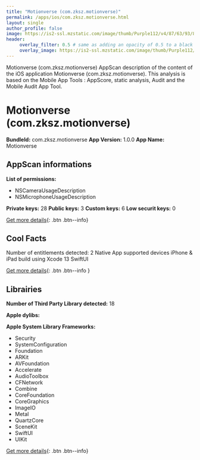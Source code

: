 ```yaml
---
title: "Motionverse (com.zksz.motionverse)"
permalink: /apps/ios/com.zksz.motionverse.html
layout: single
author_profile: false
image: https://is2-ssl.mzstatic.com/image/thumb/Purple112/v4/87/63/93/876393e3-c102-5e83-bb6f-5e483c49f70b/AppIcon-1x_U007emarketing-0-7-0-85-220.png/512x512bb.jpg
header: 
     overlay_filter: 0.5 # same as adding an opacity of 0.5 to a black background
     overlay_image: https://is2-ssl.mzstatic.com/image/thumb/Purple112/v4/87/63/93/876393e3-c102-5e83-bb6f-5e483c49f70b/AppIcon-1x_U007emarketing-0-7-0-85-220.png/512x512bb.jpg
---
```

Motionverse (com.zksz.motionverse) AppScan description of the content of the iOS application Motionverse (com.zksz.motionverse). This analysis is based on the Mobile App Tools : AppScore, static analysis, Audit and the Mobile Audit App Tool.

# Motionverse (com.zksz.motionverse)

**BundleId:** com.zksz.motionverse
**App Version:** 1.0.0
**App Name:** Motionverse


## AppScan informations 

**List of permissions:** 
- NSCameraUsageDescription
- NSMicrophoneUsageDescription
  
  
**Private keys:** 28
**Public keys:** 3
**Custom keys:** 6
**Low securit keys:** 0
  
[Get more details](/pricing.html){: .btn .btn--info}

## Cool Facts

Number of entitlements detected: 2
Native App
supported devices iPhone & iPad
build using Xcode 13
SwiftUI
  
[Get more details](/pricing.html){: .btn .btn--info }

## Librairies 
**Number of Third Party Library detected:** 18


**Apple dylibs:**


**Apple System Library Frameworks:**
- Security
- SystemConfiguration
- Foundation
- ARKit
- AVFoundation
- Accelerate
- AudioToolbox
- CFNetwork
- Combine
- CoreFoundation
- CoreGraphics
- ImageIO
- Metal
- QuartzCore
- SceneKit
- SwiftUI
- UIKit


  
[Get more details](/pricing.html){: .btn .btn--info}

